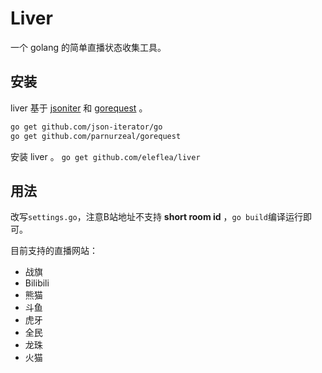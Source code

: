 # Liver

一个 golang 的简单直播状态收集工具。

## 安装

liver 基于 [jsoniter](https://github.com/json-iterator/go) 和 [gorequest](https://github.com/parnurzeal/gorequest) 。

```bash
go get github.com/json-iterator/go
go get github.com/parnurzeal/gorequest
```

安装 liver 。
`go get github.com/eleflea/liver`

## 用法

改写`settings.go`，注意B站地址不支持 **short room id** ，`go build`编译运行即可。

目前支持的直播网站：

- 战旗
- Bilibili
- 熊猫
- 斗鱼
- 虎牙
- 全民
- 龙珠
- 火猫
